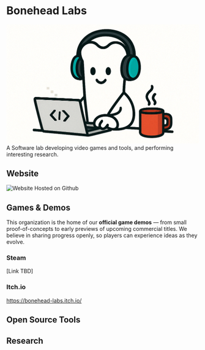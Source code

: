 # Bonehead Labs
![Logo](https://github.com/Bonehead-Labs/.github/blob/main/bc9171fd-31f9-4b54-966c-7e2fd1a0afec.png)
A Software lab developing video games and tools, and performing interesting research.

## Website
![Website Hosted on Github](https://bonehead-labs.github.io/BoneheadLabsSite/)

## Games & Demos  
This organization is the home of our **official game demos** — from small proof-of-concepts to early previews of upcoming commercial titles. We believe in sharing progress openly, so players can experience ideas as they evolve.

### Steam
[Link TBD]
### Itch.io
https://bonehead-labs.itch.io/

## Open Source Tools

## Research
